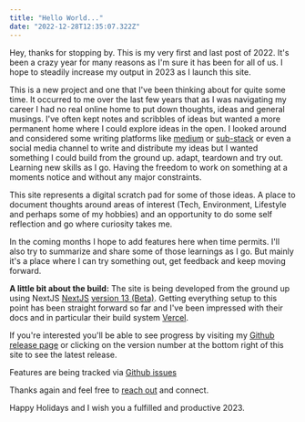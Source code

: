 ```yaml
---
title: "Hello World..."
date: "2022-12-28T12:35:07.322Z"
---
```


Hey, thanks for stopping by. This is my very first and last post of 2022. It's been a crazy year for many reasons as I'm sure it has been for all of us. I hope to steadily increase my output in 2023 as I launch this site.

This is a new project and one that I've been thinking about for quite some time. It occurred to me over the last few years that as I was navigating my career I had no real online home to put down thoughts, ideas and general musings. I've often kept notes and scribbles of ideas but wanted a more permanent home where I could explore ideas in the open. I looked around and considered some writing platforms like [medium](https://medium.com) or [sub-stack](https://substack.com) or even a social media channel to write and distribute my ideas but I wanted something I could build from the ground up. adapt, teardown and try out. Learning new skills as I go. Having the freedom to work on something at a moments notice and without any major constraints.

This site represents a digital scratch pad for some of those ideas. A place to document thoughts around areas of interest (Tech, Environment, Lifestyle and perhaps some of my hobbies) and an opportunity to do some self reflection and go where curiosity takes me.

In the coming months I hope to add features here when time permits. I'll also try to summarize and share some of those learnings as I go. But mainly it's a place where I can try something out, get feedback and keep moving forward.

**A little bit about the build:** The site is being developed from the ground up using NextJS [NextJS](https://nextjs.org) [version 13 (Beta)](https://beta.nextjs.org/docs). Getting everything setup to this point has been straight forward so far and I've been impressed with their docs and in particular their build system [Vercel](https://vercel.com).

If you're interested you'll be able to see progress by visiting my [Github release page](https://github.com/owzzz/owainl.blog/releases) or clicking on the version number at the bottom right of this site to see the latest release.

Features are being tracked via [Github issues](https://github.com/owzzz/owainl.blog/issues?q=is%3Aissue+is%3Aopen+sort%3Aupdated-desc)

Thanks again and feel free to [reach out](mailto:owain@owainl.co?subject=Website%20enquiry) and connect.

Happy Holidays and I wish you a fulfilled and productive 2023.